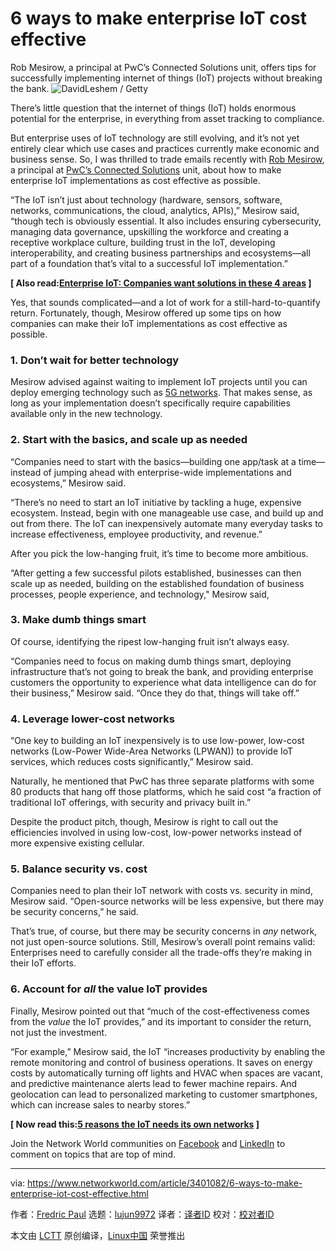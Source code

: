 [#]: collector: (lujun9972)
[#]: translator: ( )
[#]: reviewer: ( )
[#]: publisher: ( )
[#]: url: ( )
[#]: subject: (6 ways to make enterprise IoT cost effective)
[#]: via: (https://www.networkworld.com/article/3401082/6-ways-to-make-enterprise-iot-cost-effective.html)
[#]: author: (Fredric Paul https://www.networkworld.com/author/Fredric-Paul/)

6 ways to make enterprise IoT cost effective
======
Rob Mesirow, a principal at PwC’s Connected Solutions unit, offers tips for successfully implementing internet of things (IoT) projects without breaking the bank.
![DavidLeshem / Getty][1]

There’s little question that the internet of things (IoT) holds enormous potential for the enterprise, in everything from asset tracking to compliance.

But enterprise uses of IoT technology are still evolving, and it’s not yet entirely clear which use cases and practices currently make economic and business sense. So, I was thrilled to trade emails recently with [Rob Mesirow][2], a principal at [PwC’s Connected Solutions][3] unit, about how to make enterprise IoT implementations as cost effective as possible.

“The IoT isn’t just about technology (hardware, sensors, software, networks, communications, the cloud, analytics, APIs),” Mesirow said, “though tech is obviously essential. It also includes ensuring cybersecurity, managing data governance, upskilling the workforce and creating a receptive workplace culture, building trust in the IoT, developing interoperability, and creating business partnerships and ecosystems—all part of a foundation that’s vital to a successful IoT implementation.”

**[ Also read:[Enterprise IoT: Companies want solutions in these 4 areas][4] ]**

Yes, that sounds complicated—and a lot of work for a still-hard-to-quantify return. Fortunately, though, Mesirow offered up some tips on how companies can make their IoT implementations as cost effective as possible.

### 1\. Don’t wait for better technology

Mesirow advised against waiting to implement IoT projects until you can deploy emerging technology such as [5G networks][5]. That makes sense, as long as your implementation doesn’t specifically require capabilities available only in the new technology.

### 2\. Start with the basics, and scale up as needed

“Companies need to start with the basics—building one app/task at a time—instead of jumping ahead with enterprise-wide implementations and ecosystems,” Mesirow said.

“There’s no need to start an IoT initiative by tackling a huge, expensive ecosystem. Instead, begin with one manageable use case, and build up and out from there. The IoT can inexpensively automate many everyday tasks to increase effectiveness, employee productivity, and revenue.”

After you pick the low-hanging fruit, it’s time to become more ambitious.

“After getting a few successful pilots established, businesses can then scale up as needed, building on the established foundation of business processes, people experience, and technology," Mesirow said,

### 3\. Make dumb things smart

Of course, identifying the ripest low-hanging fruit isn’t always easy.

“Companies need to focus on making dumb things smart, deploying infrastructure that’s not going to break the bank, and providing enterprise customers the opportunity to experience what data intelligence can do for their business,” Mesirow said. “Once they do that, things will take off.”

### 4\. Leverage lower-cost networks

“One key to building an IoT inexpensively is to use low-power, low-cost networks (Low-Power Wide-Area Networks (LPWAN)) to provide IoT services, which reduces costs significantly,” Mesirow said.

Naturally, he mentioned that PwC has three separate platforms with some 80 products that hang off those platforms, which he said cost “a fraction of traditional IoT offerings, with security and privacy built in.”

Despite the product pitch, though, Mesirow is right to call out the efficiencies involved in using low-cost, low-power networks instead of more expensive existing cellular.

### 5\. Balance security vs. cost

Companies need to plan their IoT network with costs vs. security in mind, Mesirow said. “Open-source networks will be less expensive, but there may be security concerns,” he said.

That’s true, of course, but there may be security concerns in _any_ network, not just open-source solutions. Still, Mesirow’s overall point remains valid: Enterprises need to carefully consider all the trade-offs they’re making in their IoT efforts.

### 6\. Account for _all_ the value IoT provides

Finally, Mesirow pointed out that “much of the cost-effectiveness comes from the _value_ the IoT provides,” and its important to consider the return, not just the investment.

“For example,” Mesirow said, the IoT “increases productivity by enabling the remote monitoring and control of business operations. It saves on energy costs by automatically turning off lights and HVAC when spaces are vacant, and predictive maintenance alerts lead to fewer machine repairs. And geolocation can lead to personalized marketing to customer smartphones, which can increase sales to nearby stores.”

**[ Now read this:[5 reasons the IoT needs its own networks][6] ]**

Join the Network World communities on [Facebook][7] and [LinkedIn][8] to comment on topics that are top of mind.

--------------------------------------------------------------------------------

via: https://www.networkworld.com/article/3401082/6-ways-to-make-enterprise-iot-cost-effective.html

作者：[Fredric Paul][a]
选题：[lujun9972][b]
译者：[译者ID](https://github.com/译者ID)
校对：[校对者ID](https://github.com/校对者ID)

本文由 [LCTT](https://github.com/LCTT/TranslateProject) 原创编译，[Linux中国](https://linux.cn/) 荣誉推出

[a]: https://www.networkworld.com/author/Fredric-Paul/
[b]: https://github.com/lujun9972
[1]: https://images.idgesg.net/images/article/2019/02/money_financial_salary_growth_currency_by-davidleshem-100787975-large.jpg
[2]: https://twitter.com/robmesirow
[3]: https://digital.pwc.com/content/pwc-digital/en/products/connected-solutions.html
[4]: https://www.networkworld.com/article/3396128/the-state-of-enterprise-iot-companies-want-solutions-for-these-4-areas.html
[5]: https://www.networkworld.com/article/3203489/what-is-5g-how-is-it-better-than-4g.html
[6]: https://www.networkworld.com/article/3284506/5-reasons-the-iot-needs-its-own-networks.html
[7]: https://www.facebook.com/NetworkWorld/
[8]: https://www.linkedin.com/company/network-world
